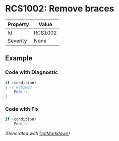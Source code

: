 # RCS1002: Remove braces

| Property | Value   |
| -------- | ------- |
| Id       | RCS1002 |
| Severity | None    |

## Example

### Code with Diagnostic

```csharp
if (condition)
{ // RCS1002
    Foo();
}
```

### Code with Fix

```csharp
if (condition)
    Foo();
```


*\(Generated with [DotMarkdown](http://github.com/JosefPihrt/DotMarkdown)\)*